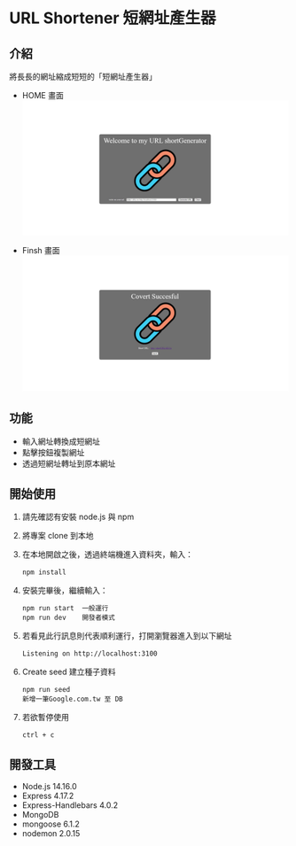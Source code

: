 # URL Shortener 短網址產生器

## 介紹

將長長的網址縮成短短的「短網址產生器」

- HOME 畫面
![image](https://github.com/AZH0823/ShortURL_Generator_A8/blob/master/public/img/index.jpg)

- Finsh 畫面
![image](https://github.com/AZH0823/ShortURL_Generator_A8/blob/master/public/img/Finsh.jpg)

## 功能

- 輸入網址轉換成短網址
- 點擊按鈕複製網址
- 透過短網址轉址到原本網址

## 開始使用

1. 請先確認有安裝 node.js 與 npm
2. 將專案 clone 到本地
3. 在本地開啟之後，透過終端機進入資料夾，輸入：

   ```bash
   npm install
   ```

4. 安裝完畢後，繼續輸入：

   ```bash
   npm run start  一般運行
   npm run dev    開發者模式
   ```

5. 若看見此行訊息則代表順利運行，打開瀏覽器進入到以下網址

   ```bash
   Listening on http://localhost:3100
   ```
6. Create seed 建立種子資料

   ```bash
   npm run seed 
   新增一筆Google.com.tw 至 DB
   ```


7. 若欲暫停使用

   ```bash
   ctrl + c
   ```

## 開發工具

- Node.js 14.16.0
- Express 4.17.2
- Express-Handlebars 4.0.2
- MongoDB
- mongoose 6.1.2
- nodemon 2.0.15
